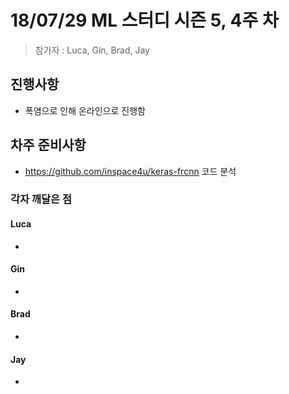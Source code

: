 # 18/07/29 ML 스터디 시즌 5, 4주 차

> 참가자 : Luca, Gin, Brad, Jay

## 진행사항

* 폭염으로 인해 온라인으로 진행함

## 차주 준비사항

* https://github.com/inspace4u/keras-frcnn 코드 분석

### 각자 깨달은 점

#### Luca
*

#### Gin
*

#### Brad
* 

#### Jay
* 
